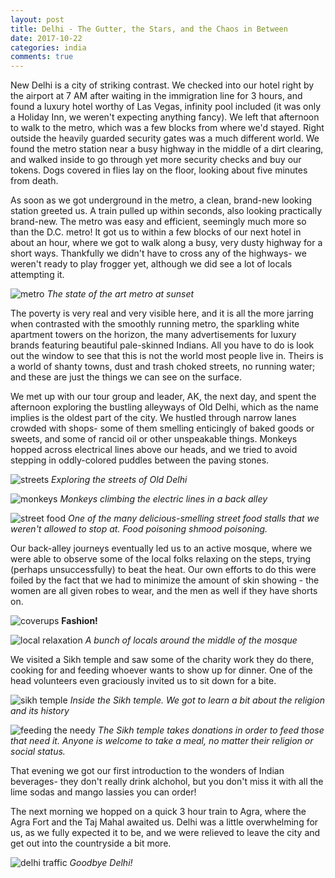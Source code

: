 ```yaml
---
layout: post
title: Delhi - The Gutter, the Stars, and the Chaos in Between
date: 2017-10-22
categories: india
comments: true
---
```


New Delhi is a city of striking contrast.  We checked into our hotel right by the airport at 7 AM after waiting in the immigration line for 3 hours, and found a luxury hotel worthy of Las Vegas, infinity pool included (it was only a Holiday Inn, we weren't expecting anything fancy).  We left that afternoon to walk to the metro, which was a few blocks from where we'd stayed.  Right outside the heavily guarded security gates was a much different world. We found the metro station near a busy highway in the middle of a dirt clearing, and walked inside to go through yet more security checks and buy our tokens.  Dogs covered in flies lay on the floor, looking about five minutes from death.

As soon as we got underground in the metro, a clean, brand-new looking station greeted us.  A train pulled up within seconds, also looking practically brand-new.  The metro was easy and efficient, seemingly much more so than the D.C. metro!  It got us to within a few blocks of our next hotel in about an hour, where we got to walk along a busy, very dusty highway for a short ways.  Thankfully we didn't have to cross any of the highways- we weren't ready to play frogger yet, although we did see a lot of locals attempting it.

![metro](/images/thumbs/india/IMG_20171002_175142.jpg)
*The state of the art metro at sunset*

The poverty is very real and very visible here, and it is all the more jarring when contrasted with the smoothly running metro, the sparkling white apartment towers on the horizon, the many advertisements for luxury brands featuring beautiful pale-skinned Indians.  All you have to do is look out the window to see that this is not the world most people live in.  Theirs is a world of shanty towns, dust and trash choked streets, no running water; and these are just the things we can see on the surface.

We met up with our tour group and leader, AK, the next day, and spent the afternoon exploring the bustling alleyways of Old Delhi, which as the name implies is the oldest part of the city.  We hustled through narrow lanes crowded with shops- some of them smelling enticingly of baked goods or sweets, and some of rancid oil or other unspeakable things.  Monkeys hopped across electrical lines above our heads, and we tried to avoid stepping in oddly-colored puddles between the paving stones.

![streets](/images/thumbs/india/IMG_20171002_143634.jpg)
*Exploring the streets of Old Delhi*

![monkeys](/images/thumbs/india/IMG_20171002_154527.jpg)
*Monkeys climbing the electric lines in a back alley*

![street food](/images/thumbs/IMG_20171002_155828.jpg)
*One of the many delicious-smelling street food stalls that we weren't allowed to stop at.  Food poisoning shmood poisoning.*

Our back-alley journeys eventually led us to an active mosque, where we were able to observe some of the local folks relaxing on the steps, trying (perhaps unsuccessfully) to beat the heat. Our own efforts to do this were foiled by the fact that we had to minimize the amount of skin showing - the women are all given robes to wear, and the men as well if they have shorts on.

![coverups](/images/thumbs/IMG_20171002_150543.jpg)
**Fashion!**

![local relaxation](/images/thumbs/IMG_20171002_150357.jpg)
*A bunch of locals around the middle of the mosque*

We visited a Sikh temple and saw some of the charity work they do there, cooking for and feeding whoever wants to show up for dinner.  One of the head volunteers even graciously invited us to sit down for a bite.

![sikh temple](/images/thumbs/IMG_20171002_164741.jpg)
*Inside the Sikh temple.  We got to learn a bit about the religion and its history*

![feeding the needy](/images/thumbs/IMG_20171002_165901.jpg)
*The Sikh temple takes donations in order to feed those that need it. Anyone is welcome to take a meal, no matter their religion or social status.*

That evening we got our first introduction to the wonders of Indian beverages- they don't really drink alchohol, but you don't miss it with all the lime sodas and mango lassies you can order!

The next morning we hopped on a quick 3 hour train to Agra, where the Agra Fort and the Taj Mahal awaited us.  Delhi was a little overwhelming for us, as we fully expected it to be, and we were relieved to leave the city and get out into the countryside a bit more.

![delhi traffic](/images/thumbs/IMG_20171002_165017.jpg)
*Goodbye Delhi!*